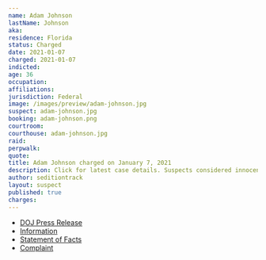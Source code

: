 ```yaml
---
name: Adam Johnson
lastName: Johnson
aka:
residence: Florida
status: Charged
date: 2021-01-07
charged: 2021-01-07
indicted:
age: 36
occupation:
affiliations:
jurisdiction: Federal
image: /images/preview/adam-johnson.jpg
suspect: adam-johnson.jpg
booking: adam-johnson.png
courtroom:
courthouse: adam-johnson.jpg
raid:
perpwalk:
quote:
title: Adam Johnson charged on January 7, 2021
description: Click for latest case details. Suspects considered innocent until proven guilty.
author: seditiontrack
layout: suspect
published: true
charges:
---
```

- [DOJ Press Release](https://www.justice.gov/usao-dc/pr/three-men-charged-connection-events-us-capitol)
- [Information](https://extremism.gwu.edu/sites/g/files/zaxdzs2191/f/Andrew%20Johnson%20Information.pdf)
- [Statement of Facts](https://www.justice.gov/usao-dc/press-release/file/1351951/download)
- [Complaint](https://www.justice.gov/opa/page/file/1355516/download)
